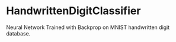 # HandwrittenDigitClassifier
Neural Network Trained with Backprop on MNIST handwritten digit database.
